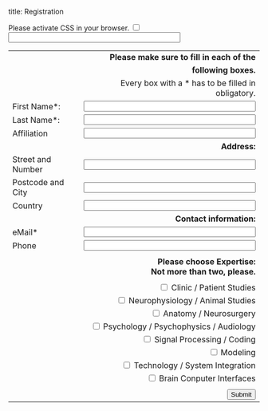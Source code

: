 title: Registration


<div markdown="1" >
<form id="register" name="register" action="http://vianna.de/fcgi-bin/register_cal2015.py" method="POST">
<!-- next few lines are to fight of unwanted bots and humans don't fill those -->
<div class="very_important">
Please activate CSS in your browser.
<input type="checkbox" name="terms">
<input type="text"size="40" maxlength="50" name="name">
</div>

|             |                                                                                                                  |
| --------    | ---------------------------------------------------------------------------------------------------------------: |
||**Please make sure to fill in each of the** |
||**following boxes.**|
||Every box with a * has to be filled in obligatory. |
| First Name*: | <input type="text" size="40" maxlength="50" name="FirstName">   |
| Last Name*: | <input type="text" size="40" maxlength="50" name="LastName">     |
| Affiliation|  <input type="text" size="40" maxlength="100" name="Affiliation" >|
||**Address:**|
|Street and Number|<input type="text" size="40" maxlength="100"  name="Address" >|
|Postcode and City|<input type="text" size="40" maxlength="40" name="City" >|
|Country| <input type="text" size="40" maxlength="40" name="Country" >|
||**Contact information:**|
|eMail*| <input type="text" size="40" maxlength="60" name="email"> |  
|Phone|<input type="text" size="40" maxlength="40" name="Phone">|
|||
||**Please choose Expertise: <br> Not more than two, please.**|
| | |
| |  <input type="checkbox" name="clinic" value="✓"> Clinic / Patient Studies |
| |  <input type="checkbox" name="animals" value="✓"> Neurophysiology / Animal Studies |
| |  <input type="checkbox" name="anatomy" value="✓"> Anatomy / Neurosurgery |
| |  <input type="checkbox" name="psychology" value="✓"> Psychology / Psychophysics / Audiology |
| |  <input type="checkbox" name="coding" value="✓"> Signal Processing / Coding |
| |  <input type="checkbox" name="modeling" value="✓"> Modeling |
| |  <input type="checkbox" name="technology" value="✓"> Technology / System Integration |
| |  <input type="checkbox" name="bci" value="✓"> Brain Conputer Interfaces |
|||
| | <input type="submit" class="btn btn-primary btn-lg btn-block" value="Submit"> |

</form>
</div>


